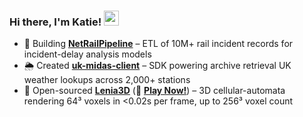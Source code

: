 ### Hi there, I'm Katie! <img src="https://raw.githubusercontent.com/MartinHeinz/MartinHeinz/master/wave.gif" width="24px">

- 🚄 Building [**NetRailPipeline**](https://github.com/Katielocks/NetRailPipeline) – ETL of 10M+ rail incident records for incident-delay analysis models 
- 🌦️ Created [**uk-midas-client**](https://github.com/Katielocks/uk-midas-client) – SDK powering archive retrieval UK weather lookups across 2,000+ stations  
- 🧬 Open-sourced [**Lenia3D**](https://github.com/Katielocks/Lenia3D) (🚀 **[Play Now!](https://katielocks.github.io/Projects/Lenia3D/)**) – 3D cellular-automata rendering 64³ voxels in <0.02s per frame, up to 256³ voxel count
